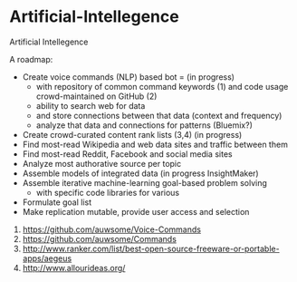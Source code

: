 # Artificial-Intellegence
Artificial Intellegence

A roadmap:

* Create voice commands (NLP) based bot = (in progress)
  * with repository of common command keywords (1) and code usage crowd-maintained on GitHub (2)
  * ability to search web for data 
  * and store connections between that data (context and frequency) 
  * analyze that data and connections for patterns (Bluemix?)
* Create crowd-curated content rank lists (3,4) (in progress)
* Find most-read Wikipedia and web data sites and traffic between them
* Find most-read Reddit, Facebook and social media sites
* Analyze most authorative source per topic
* Assemble models of integrated data (in progress InsightMaker)
* Assemble iterative machine-learning goal-based problem solving 
  * with specific code libraries for various  
* Formulate goal list
* Make replication mutable, provide user access and selection



1. https://github.com/auwsome/Voice-Commands
2. https://github.com/auwsome/Commands
3. http://www.ranker.com/list/best-open-source-freeware-or-portable-apps/aegeus
4. http://www.allourideas.org/

